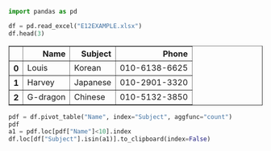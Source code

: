 ```python
import pandas as pd
```


```python
df = pd.read_excel("E12EXAMPLE.xlsx")
df.head(3)
```




<div>
<style scoped>
    .dataframe tbody tr th:only-of-type {
        vertical-align: middle;
    }

    .dataframe tbody tr th {
        vertical-align: top;
    }

    .dataframe thead th {
        text-align: right;
    }
</style>
<table border="1" class="dataframe">
  <thead>
    <tr style="text-align: right;">
      <th></th>
      <th>Name</th>
      <th>Subject</th>
      <th>Phone</th>
    </tr>
  </thead>
  <tbody>
    <tr>
      <th>0</th>
      <td>Louis</td>
      <td>Korean</td>
      <td>010-6138-6625</td>
    </tr>
    <tr>
      <th>1</th>
      <td>Harvey</td>
      <td>Japanese</td>
      <td>010-2901-3320</td>
    </tr>
    <tr>
      <th>2</th>
      <td>G-dragon</td>
      <td>Chinese</td>
      <td>010-5132-3850</td>
    </tr>
  </tbody>
</table>
</div>




```python
pdf = df.pivot_table("Name", index="Subject", aggfunc="count")
pdf
a1 = pdf.loc[pdf["Name"]<10].index
df.loc[df["Subject"].isin(a1)].to_clipboard(index=False)
```
